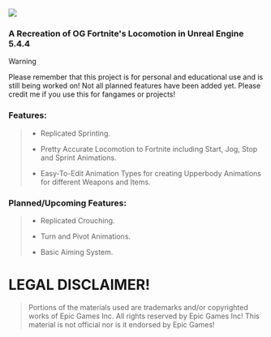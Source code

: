 # ![](https://github.com/Raytrac0/FortSource/blob/main/logo.png)
### A Recreation of OG Fortnite's Locomotion in Unreal Engine 5.4.4

> [!WARNING]
Please remember that this project is for personal and educational use and is still being worked on! Not all planned features have been added yet. Please credit me if you use this for fangames or projects!

### Features:
> - Replicated Sprinting.
> 
> - Pretty Accurate Locomotion to Fortnite including Start, Jog, Stop and Sprint Animations.
> 
> - Easy-To-Edit Animation Types for creating Upperbody Animations for different Weapons and Items.

### Planned/Upcoming Features:
> - Replicated Crouching.
> 
> - Turn and Pivot Animations.
> 
> - Basic Aiming System.

# LEGAL DISCLAIMER!
> Portions of the materials used are trademarks and/or copyrighted works of Epic Games Inc. All rights reserved by Epic Games Inc! This material is not official nor is it endorsed by Epic Games!
